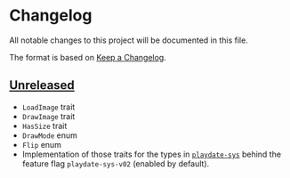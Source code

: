 # Changelog

All notable changes to this project will be documented in this file.

The format is based on [Keep a Changelog](https://keepachangelog.com/en/1.0.0/).


## [Unreleased]

* `LoadImage` trait
* `DrawImage` trait
* `HasSize` trait
* `DrawMode` enum
* `Flip` enum
* Implementation of those traits for the types in [`playdate-sys`](https://docs.rs/playdate-sys/0.2) behind the feature
flag `playdate-sys-v02` (enabled by default).


[Unreleased]: https://github.com/jcornaz/beancount_parser_2/compare/...HEAD
